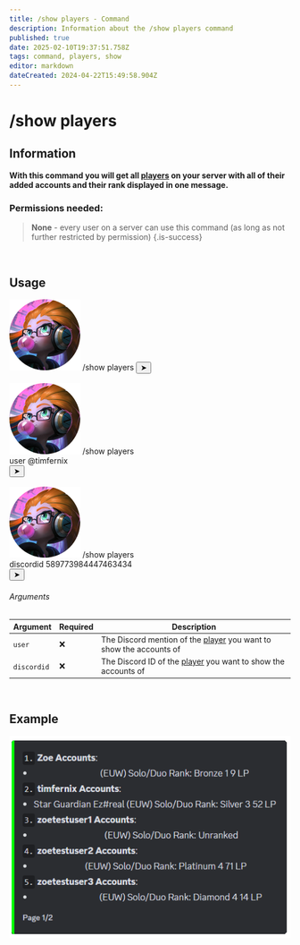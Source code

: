 ```yaml
---
title: /show players - Command
description: Information about the /show players command
published: true
date: 2025-02-10T19:37:51.758Z
tags: command, players, show
editor: markdown
dateCreated: 2024-04-22T15:49:58.904Z
---
```


# /show players
## Information
**With this command you will get all [players](/en/terms/player) on your server with all of their added accounts and their rank displayed in one message.**
<br>

### Permissions needed:
>**None** - every user on a server can use this command (as long as not further restricted by permission) {.is-success}

<br>

## Usage
<div class="discord-preview">
    <div class="dcp-chatbar">
        <img src="/zoe_logo.png" class="dcp-avatar">
        <span class="dcp-command">/show players</span>
        <button class="dcp-send-btn">&#10148;</button> 
    </div><br>
      <div class="dcp-chatbar">
        <img src="/zoe_logo.png" class="dcp-avatar">
        <span class="dcp-command">/show players</span>
        <div class="dcp-args">
            <div class="dcp-arg">
                <span class="dcp-arg-label">user</span>
                <span class="dcp-arg-value">
              	<span class="dcp-mention">@timfernix</span>
              </span>
            </div>
        </div>
        <button class="dcp-send-btn">&#10148;</button> 
    </div><br>
        <div class="dcp-chatbar">
        <img src="/zoe_logo.png" class="dcp-avatar">
        <span class="dcp-command">/show players</span>
        <div class="dcp-args">
            <div class="dcp-arg">
                <span class="dcp-arg-label">discordid</span>
                <span class="dcp-arg-value">589773984447463434</span>
            </div>
        </div>
        <button class="dcp-send-btn">&#10148;</button> 
    </div>
</div>

###### Arguments
| Argument | Required | Description |
|----------|----------|-------------|
| `user` | :x: | The Discord mention of the [player](/en/terms/player) you want to show the accounts of |
| `discordid` | :x: | The Discord ID of the [player](/en/terms/player) you want to show the accounts of |
<br>

## Example
![](/en_/en_show_players_list.png)